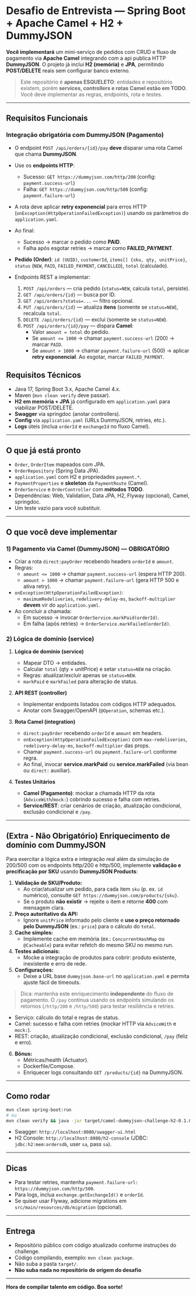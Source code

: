 # Desafio de Entrevista — Spring Boot + Apache Camel + H2 + DummyJSON

**Você implementará** um mini-serviço de pedidos com CRUD e fluxo de pagamento via **Apache Camel** integrando com a api publica HTTP **DummyJSON**. O projeto já inclui **H2 (memória)** e **JPA**, permitindo **POST/DELETE** reais sem configurar banco externo.

> Este repositório é **apenas ESQUELETO**: entidades e repositório existem, porém **services, controllers e rotas Camel estão em TODO**. Você deve implementar as regras, endpoints, rota e testes.

---

## Requisitos Funcionais
### Integração obrigatória com DummyJSON (Pagamento)
- O endpoint `POST /api/orders/{id}/pay` **deve** disparar uma rota Camel que chama **DummyJSON**.
- Use os **endpoints HTTP**:
  - Sucesso: `GET https://dummyjson.com/http/200` (config: `payment.success-url`)
  - Falha: `GET https://dummyjson.com/http/500` (config: `payment.failure-url`)
- A rota deve aplicar **retry exponencial** para erros HTTP (`onException(HttpOperationFailedException)`) usando os parâmetros do `application.yaml`.
- Ao final:
  - Sucesso → marcar o pedido como **PAID**.
  - Falha após esgotar retries → marcar como **FAILED_PAYMENT**.

- **Pedido (Order)**: `id (UUID)`, `customerId`, `items[] {sku, qty, unitPrice}`, `status` (`NEW`, `PAID`, `FAILED_PAYMENT`, `CANCELLED`), `total` (calculado).
- Endpoints REST a implementar:
  1. `POST /api/orders` — cria pedido (`status=NEW`, calcula `total`, persiste).
  2. `GET /api/orders/{id}` — busca por ID.
  3. `GET /api/orders?status=...` — filtro opcional.
  4. `PUT /api/orders/{id}` — atualiza **itens** (somente se `status=NEW`), recalcula `total`.
  5. `DELETE /api/orders/{id}` — exclui (somente se `status=NEW`).
  6. `POST /api/orders/{id}/pay` — dispara **Camel**:
     - Valor `amount = total` do pedido.
     - Se `amount <= 1000` → chamar `payment.success-url` (200) → marcar `PAID`.
     - Se `amount > 1000` → chamar `payment.failure-url` (500) → aplicar **retry exponencial**. Ao esgotar, marcar `FAILED_PAYMENT`.

## Requisitos Técnicos
- Java 17, Spring Boot 3.x, Apache Camel 4.x.
- Maven (`mvn clean verify` deve passar).
- **H2 em memória + JPA** já configurado em `application.yaml` para viabilizar POST/DELETE.
- **Swagger** via springdoc (anotar controllers).
- **Config** via `application.yaml` (URLs DummyJSON, retries, etc.).
- **Logs** úteis (inclua `orderId` e `exchangeId` no fluxo Camel).

---

## O que já está pronto
- `Order`, `OrderItem` mapeados com JPA.
- `OrderRepository` (Spring Data JPA).
- `application.yaml` com H2 e propriedades `payment.*`.
- `PaymentProperties` e **skeleton** da `PaymentRoute` (Camel).
- `OrderService` e `OrderController` com **métodos TODO**.
- Dependências: Web, Validation, Data JPA, H2, Flyway (opcional), Camel, springdoc.
- Um teste vazio para você substituir.

---

## O que você deve implementar
### 1) Pagamento via Camel (DummyJSON) — **OBRIGATÓRIO**
- Criar a rota `direct:payOrder` recebendo headers `orderId` e `amount`.
- Regras:
  - `amount <= 1000` → chamar `payment.success-url` (espera HTTP 200).
  - `amount > 1000` → chamar `payment.failure-url` (gera HTTP 500 e ativa retry).
- `onException(HttpOperationFailedException)`:
  - `maximumRedeliveries`, `redelivery-delay-ms`, `backoff-multiplier` **devem** vir do `application.yaml`.
- Ao concluir a chamada:
  - Em sucesso → invocar `OrderService.markPaid(orderId)`.
  - Em falha (após retries) → `OrderService.markFailed(orderId)`.

### 2) Lógica de domínio (service)

1. **Lógica de domínio (service)**
   - Mapear DTO → entidades.
   - Calcular `total` (qty × unitPrice) e setar `status=NEW` na criação.
   - Regras: atualizar/excluir apenas se `status=NEW`.
   - `markPaid` e `markFailed` para alteração de status.

2. **API REST (controller)**
   - Implementar endpoints listados com códigos HTTP adequados.
   - Anotar com Swagger/OpenAPI (`@Operation`, schemas etc.).

3. **Rota Camel (integration)**
   - `direct:payOrder` recebendo `orderId` e `amount` em headers.
   - `onException(HttpOperationFailedException)` com `max-redeliveries`, `redelivery-delay-ms`, `backoff-multiplier` das props.
   - Chamar `payment.success-url` ou `payment.failure-url` conforme regra.
   - Ao final, invocar **service.markPaid** ou **service.markFailed** (via bean ou `direct:` auxiliar).

4. **Testes Unitários**
   - **Camel (Pagamento)**: mockar a chamada HTTP da rota (`AdviceWith`/`mock:`) cobrindo sucesso e falha com retries.
   - **Service/REST**: criar cenários de criação, atualização condicional, exclusão condicional e `/pay`.

---

## (Extra - Não Obrigatório) Enriquecimento de domínio com DummyJSON
Para exercitar a lógica extra e integração real além da simulação de 200/500 com os endpoints http/200 e http/500, implemente **validação e precificação por SKU** usando **DummyJSON Products**:

1. **Validação de SKU/Produto:**
   - Ao criar/atualizar um pedido, para cada item `sku` (p. ex. `id` numérico), consulte `GET https://dummyjson.com/products/{sku}`.
   - Se o produto **não existir** → rejeite o item e retorne **400** com mensagem clara.
2. **Preço autoritativo da API:**
   - Ignore `unitPrice` informado pelo cliente e **use o preço retornado pelo DummyJSON** (ex.: `price`) para o cálculo do `total`.
3. **Cache simples:**
   - Implemente cache em memória (ex.: `ConcurrentHashMap` ou `@Cacheable`) para evitar refetch do mesmo SKU no mesmo run.
4. **Testes adicionais:**
   - Mocke a integração de produtos para cobrir: produto existente, inexistente e erro de rede.
5. **Configurações:**
   - Deixe a URL base `dummyjson.base-url` no `application.yaml` e permita ajuste fácil de timeouts.

> Dica: mantenha este enriquecimento **independente** do fluxo de pagamento. O `/pay` continua usando os endpoints simulando os retornos (`/http/200` e `/http/500`) para testar resiliência e retries.


   - Serviço: cálculo do total e regras de status.
   - Camel: sucesso e falha com retries (mockar HTTP via `AdviceWith` e `mock:`).
   - REST: criação, atualização condicional, exclusão condicional, `/pay` (feliz e erro).

6. **Bônus:**
   - Métricas/health (Actuator).
   - Dockerfile/Compose.
   - Enriquecer logs consultando `GET /products/{id}` na DummyJSON.
---

## Como rodar
```bash
mvn clean spring-boot:run
# ou
mvn clean verify && java -jar target/camel-dummyjson-challenge-h2-0.1.0-SNAPSHOT.jar
```
- Swagger: `http://localhost:8080/swagger-ui.html`
- H2 Console: `http://localhost:8080/h2-console` (JDBC: `jdbc:h2:mem:ordersdb`, user `sa`, pass `sa`).

---

## Dicas
- Para testar retries, mantenha `payment.failure-url: https://dummyjson.com/http/500`.
- Para logs, inclua `exchange.getExchangeId()` e `orderId`.
- Se quiser usar Flyway, adicione migrations em `src/main/resources/db/migration` (opcional).

---

## Entrega
- Repositório público com código atualizado conforme instruções do challenge.
- Código compilando, exemplo: `mvn clean package`.
- Não suba a pasta `target/`.
- **Não suba nada no repositório de origem do desafio**

---

**Hora de compilar talento em código. Boa sorte!**
